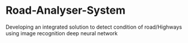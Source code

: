 # Road-Analyser-System
Developing an integrated solution to detect condition of road/Highways using image recognition deep neural network
